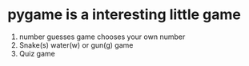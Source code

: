 # pygame is a interesting little game
 
1. number guesses game chooses your own number
2. Snake(s) water(w) or gun(g) game 
3. Quiz game 
